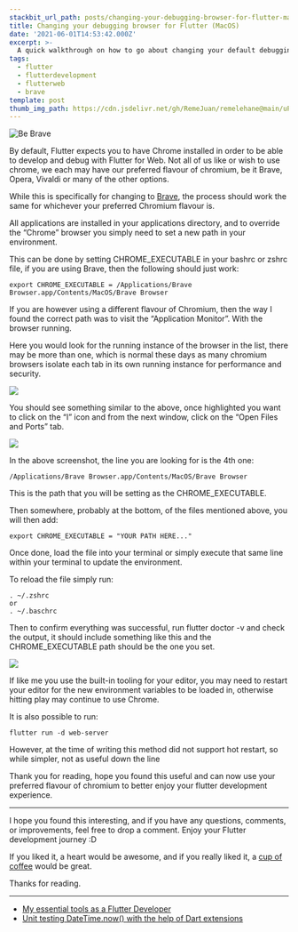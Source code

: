 ```yaml
---
stackbit_url_path: posts/changing-your-debugging-browser-for-flutter-macos
title: Changing your debugging browser for Flutter (MacOS)
date: '2021-06-01T14:53:42.000Z'
excerpt: >-
  A quick walkthrough on how to go about changing your default debugging browser to something other than Chrome on MacOs
tags:
  - flutter
  - flutterdevelopment
  - flutterweb
  - brave
template: post
thumb_img_path: https://cdn.jsdelivr.net/gh/RemeJuan/remelehane@main/uPic/1*Pg4bQMyLXDKFUryrgxQrpw.png
---
```

![Be Brave](https://cdn.jsdelivr.net/gh/RemeJuan/remelehane@main/uPic/1*Pg4bQMyLXDKFUryrgxQrpw.png)

By default, Flutter expects you to have Chrome installed in order to be able to develop and debug with Flutter for Web. Not all of us like or wish to use chrome, we each may have our preferred flavour of chromium, be it Brave, Opera, Vivaldi or many of the other options.

While this is specifically for changing to [Brave](https://brave.com/), the process should work the same for whichever your preferred Chromium flavour is.

All applications are installed in your applications directory, and to override the “Chrome” browser you simply need to set a new path in your environment.

This can be done by setting CHROME_EXECUTABLE in your bashrc or zshrc file, if you are using Brave, then the following should just work:

    export CHROME_EXECUTABLE = /Applications/Brave Browser.app/Contents/MacOS/Brave Browser

If you are however using a different flavour of Chromium, then the way I found the correct path was to visit the “Application Monitor”. With the browser running.

Here you would look for the running instance of the browser in the list, there may be more than one, which is normal these days as many chromium browsers isolate each tab in its own running instance for performance and security.

![](https://cdn-images-1.medium.com/max/3852/1*1YjQBN3lVqxZAnpANRAsRw.png)

You should see something similar to the above, once highlighted you want to click on the “I” icon and from the next window, click on the “Open Files and Ports” tab.

![](https://cdn-images-1.medium.com/max/2240/1*9mzFkahUTpL_Grcn_IE30w.png)

In the above screenshot, the line you are looking for is the 4th one:

    /Applications/Brave Browser.app/Contents/MacOS/Brave Browser

This is the path that you will be setting as the CHROME_EXECUTABLE.

Then somewhere, probably at the bottom, of the files mentioned above, you will then add:

    export CHROME_EXECUTABLE = "YOUR PATH HERE..."

Once done, load the file into your terminal or simply execute that same line within your terminal to update the environment.

To reload the file simply run:

    . ~/.zshrc
    or
    . ~/.baschrc

Then to confirm everything was successful, run flutter doctor -v and check the output, it should include something like this and the CHROME_EXECUTABLE path should be the one you set.

![](https://cdn-images-1.medium.com/max/2444/1*mnNBY268LRBJ_J_1Zx4XRg.png)

If like me you use the built-in tooling for your editor, you may need to restart your editor for the new environment variables to be loaded in, otherwise hitting play may continue to use Chrome.

It is also possible to run:

    flutter run -d web-server

However, at the time of writing this method did not support hot restart, so while simpler, not as useful down the line

Thank you for reading, hope you found this useful and can now use your preferred flavour of chromium to better enjoy your flutter development experience.

***

I hope you found this interesting, and if you have any questions, comments, or improvements, feel free to drop a comment. Enjoy your Flutter development journey :D

If you liked it, a heart would be awesome, and if you really liked it, a [cup of coffee](https://www.buymeacoffee.com/remelehane) would be great.

Thanks for reading.

***

* [My essential tools as a Flutter Developer](https://remelehane.dev/posts/my-essential-tools-as-a-flutter-developer/)
* [Unit testing DateTime.now() with the help of Dart extensions](https://remelehane.dev/posts/unit-testing-dattimenow-with-the-help-of-dart-extensions/)
